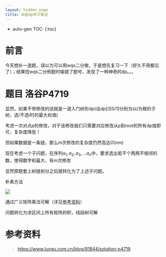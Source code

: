 ```yaml
---
layout: hidden_page
title: 动态dp学习笔记
---
```


* auto-gen TOC:
{:toc}
# 前言

今天想补一道题，误以为可以用wqs二分做，于是想先复习一下（好久不用都忘了）；结果找wqs二分例题时输错了题号，发现了一种神奇的dp。。。



# 题目 洛谷P4719

显然，如果不带修改的话就是一道入门树形dp(设$dp[i][0/1]$分别为以$i$为根的子树，选/不选$i$时的最大权值)

考虑一次对点$p$的修改，对于该修改我们只需要对应修改从$p$到$root$的所有dp值即可，复杂度降低！

但如果数据是一条链，那么$m$次修改的复杂度仍然高达$O(nm)$



现在考虑一个子问题，在序列$a_1,a_2,a_3,...a_n$中，要求选出若干个两两不相邻的数，使得数字和最大，有$m$次修改

显然原题套上树链剖分之后就转化为了上述子问题。

朴素方法

![](https://blog.chgtaxihe.top/resource/img/post/动态dp_1.PNG)

通过广义矩阵乘法可解（详见[参考资料](#参考资料)）

问题转化为求区间上所有矩阵的积，线段树可解



# 参考资料

> https://www.luogu.com.cn/blog/81844/solution-p4719